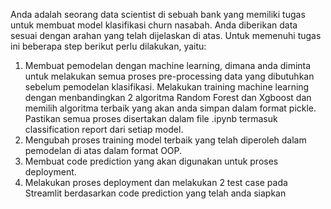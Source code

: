 Anda adalah seorang data scientist di sebuah bank yang memiliki tugas untuk membuat model
klasifikasi churn nasabah. Anda diberikan data sesuai dengan arahan yang telah dijelaskan di
atas. Untuk memenuhi tugas ini beberapa step berikut perlu dilakukan, yaitu:
1. Membuat pemodelan dengan machine learning, dimana anda diminta untuk
melakukan semua proses pre-processing data yang dibutuhkan sebelum pemodelan klasifikasi.
Melakukan training machine learning dengan menbandingkan 2 algoritma Random Forest dan
Xgboost dan memilih algoritma terbaik yang akan anda simpan dalam format pickle. Pastikan
semua proses disertakan dalam file .ipynb termasuk classification report dari setiap model.
2. Mengubah proses training model terbaik yang telah diperoleh dalam
pemodelan di atas dalam format OOP.
3. Membuat code prediction yang akan digunakan untuk proses
deployment.
4. Melakukan proses deployment dan melakukan 2 test
case pada Streamlit berdasarkan code prediction yang telah anda siapkan
